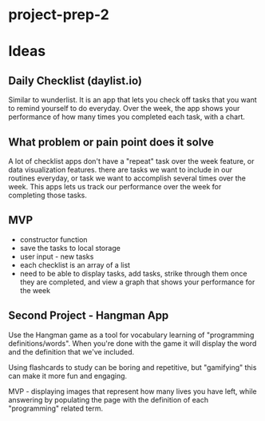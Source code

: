 # project-prep-2

# Ideas

## Daily Checklist (daylist.io)

Similar to wunderlist. It is an app that lets you check off tasks that you want to remind yourself to do everyday. Over the week, the app shows your performance of how many times you completed each task, with a chart. 

## What problem or pain point does it solve

A lot of checklist apps don't have a "repeat" task over the week feature, or data visualization features. there are tasks we want to include in our routines everyday, or task we want to accomplish several times over the week. This apps lets us track our performance over the week for completing those tasks. 

## MVP

+ constructor function
+ save the tasks to local storage
+ user input - new tasks
+ each checklist is an array of a list
+ need to be able to display tasks, add tasks, strike through them once they are completed, and view a graph that shows your performance for the week

## Second Project - Hangman App

Use the Hangman game as a tool for vocabulary learning of "programming definitions/words". When you're done with the game it will display the word and the definition that we've included. 

Using flashcards to study can be boring and repetitive, but "gamifying" this can make it more fun and engaging.

MVP - displaying images that represent how many lives you have left, while answering by populating the page with the definition of each "programming" related term. 

